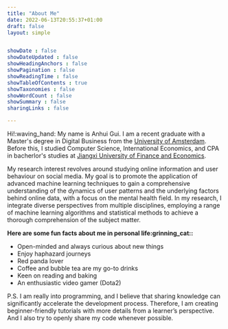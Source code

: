 ```yaml
---
title: "About Me"
date: 2022-06-13T20:55:37+01:00
draft: false
layout: simple


showDate : false
showDateUpdated : false
showHeadingAnchors : false
showPagination : false
showReadingTime : false
showTableOfContents : true
showTaxonomies : false 
showWordCount : false
showSummary : false
sharingLinks : false

---
```


Hi!:waving_hand: My name is Anhui Gui. I am a recent graduate with a Master's degree in Digital Business from the [University of Amsterdam](https://www.uva.nl/en). Before this, I studied Computer Science, International Economics, and CPA in bacherlor's studies at [Jiangxi University of Finance and Economics](https://en.wikipedia.org/wiki/Jiangxi_University_of_Finance_and_Economics).

My research interest revolves around studying online information and user behaviour on social media. My goal is to promote the application of advanced machine learning techniques to gain a comprehensive understanding of the dynamics of user patterns and the underlying factors behind online data, with a focus on the mental health field. In my research, I integrate diverse perspectives from multiple disciplines, employing a range of machine learning algorithms and statistical methods to achieve a thorough comprehension of the subject matter.

<b>Here are some fun facts about me in personal life:grinning_cat::</b>
- Open-minded and always curious about new things
- Enjoy haphazard journeys
- Red panda lover
- Coffee and bubble tea are my go-to drinks
- Keen on reading and baking
- An enthusiastic video gamer (Dota2)
  
P.S. I am really into programming, and I believe that sharing knowledge can significantly accelerate the development process. Therefore, I am creating beginner-friendly tutorials with more details from a learner’s perspective. And I also try to openly share my code whenever possible.

<!--galary-->